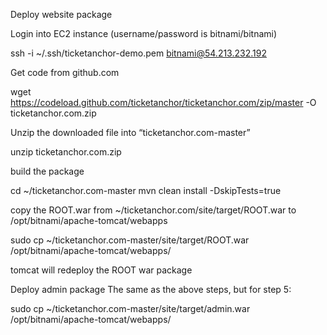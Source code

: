 Deploy website package

Login into EC2 instance (username/password is bitnami/bitnami)

ssh -i ~/.ssh/ticketanchor-demo.pem bitnami@54.213.232.192

Get code from github.com

wget https://codeload.github.com/ticketanchor/ticketanchor.com/zip/master -O ticketanchor.com.zip

Unzip the downloaded file into “ticketanchor.com-master”

unzip ticketanchor.com.zip

build the package

cd ~/ticketanchor.com-master
mvn clean install -DskipTests=true

copy the ROOT.war from ~/ticketanchor.com/site/target/ROOT.war to /opt/bitnami/apache-tomcat/webapps

sudo  cp ~/ticketanchor.com-master/site/target/ROOT.war  /opt/bitnami/apache-tomcat/webapps/

tomcat will redeploy the ROOT war package

Deploy admin package
	The same as the above steps, but for step 5:
	
sudo  cp ~/ticketanchor.com-master/site/target/admin.war  /opt/bitnami/apache-tomcat/webapps/

